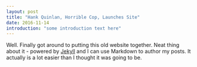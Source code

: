 ```yaml
---
layout: post
title: "Hank Quinlan, Horrible Cop, Launches Site"
date: 2016-11-14
introduction: "some introduction text here"
---
```


Well. Finally got around to putting this old website together. Neat thing about it - powered by [Jekyll](http://jekyllrb.com) and I can use Markdown to author my posts. It actually is a lot easier than I thought it was going to be.
